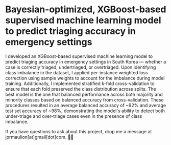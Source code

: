 # Bayesian-optimized, XGBoost-based supervised machine learning model to predict triaging accuracy in emergency settings

I developed an XGBoost-based supervised machine learning model to predict triaging accuracy in emergency settings in South Korea — whether a case is correctly triaged, undertriaged, or overtriaged. Upon identifying class imbalance in the dataset, I applied per-instance weighted loss correction using sample weights to account for the imbalance during model training. Additionally, I implemented stratified k-fold cross-validation to ensure that each fold preserved the class distribution across splits. The best model is the one that balanced performance across both majority and minority classes based on balanced accuracy from cross-validation. These procedures resulted in an average balanced accuracy of ~92% and average test set accuracy of ~98%, demonstrating the model's ability to detect both under-triage and over-triage cases even in the presence of class imbalance.


If you have questions to ask about this project, drop me a message at jprmaulion[at]gmail[dot]com. 🫶🏽
